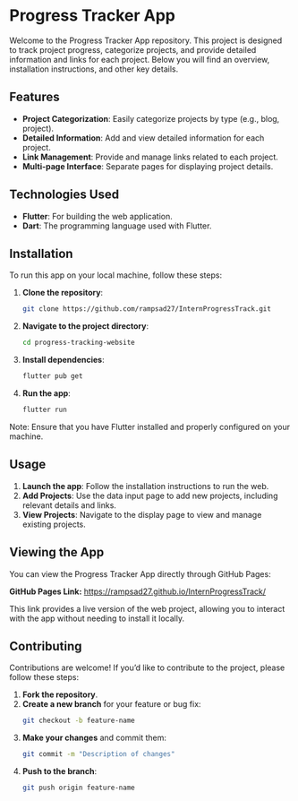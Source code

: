 # Progress Tracker App

Welcome to the Progress Tracker App repository. This project is designed to track project progress, categorize projects, and provide detailed information and links for each project. Below you will find an overview, installation instructions, and other key details.

## Features

- **Project Categorization**: Easily categorize projects by type (e.g., blog, project).
- **Detailed Information**: Add and view detailed information for each project.
- **Link Management**: Provide and manage links related to each project.
- **Multi-page Interface**: Separate pages for displaying project details.

## Technologies Used

- **Flutter**: For building the web application.
- **Dart**: The programming language used with Flutter.

## Installation

To run this app on your local machine, follow these steps:

1. **Clone the repository**:
    ```bash
    git clone https://github.com/rampsad27/InternProgressTrack.git
    ```

2. **Navigate to the project directory**:
    ```bash
    cd progress-tracking-website
    ```

3. **Install dependencies**:
    ```bash
    flutter pub get
    ```

4. **Run the app**:
    ```bash
    flutter run
    ```

Note: Ensure that you have Flutter installed and properly configured on your machine.

## Usage

1. **Launch the app**: Follow the installation instructions to run the web.
2. **Add Projects**: Use the data input page to add new projects, including relevant details and links.
3. **View Projects**: Navigate to the display page to view and manage existing projects.

## Viewing the App

You can view the Progress Tracker App directly through GitHub Pages:

**GitHub Pages Link:** https://rampsad27.github.io/InternProgressTrack/

This link provides a live version of the web project, allowing you to interact with the app without needing to install it locally.

## Contributing

Contributions are welcome! If you’d like to contribute to the project, please follow these steps:

1. **Fork the repository**.
2. **Create a new branch** for your feature or bug fix:
    ```bash
    git checkout -b feature-name
    ```
3. **Make your changes** and commit them:
    ```bash
    git commit -m "Description of changes"
    ```
4. **Push to the branch**:
    ```bash
    git push origin feature-name
    ```


